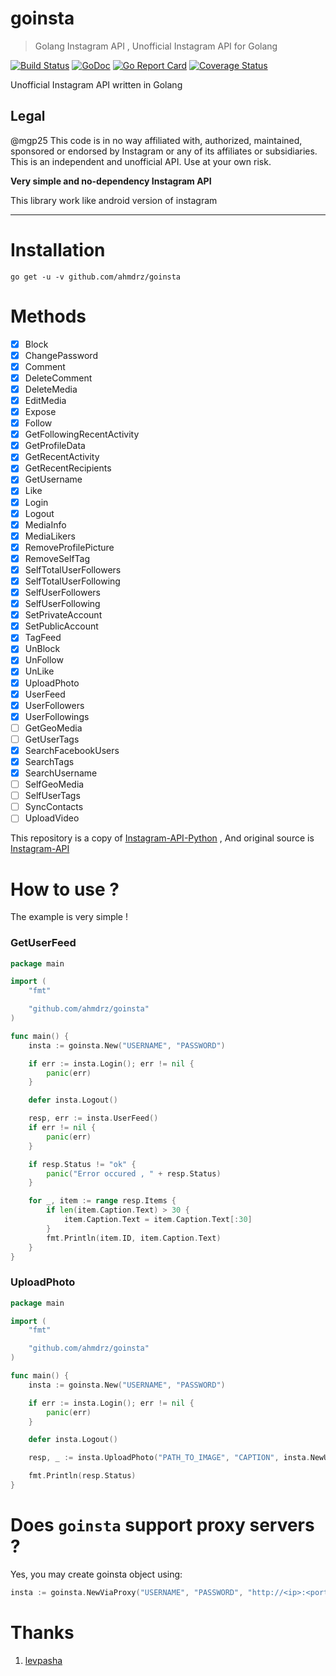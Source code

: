 # goinsta

> Golang Instagram API , Unofficial Instagram API for Golang

[![Build Status](https://travis-ci.org/ahmdrz/goinsta.svg?branch=master)](https://travis-ci.org/ahmdrz/goinsta) [![GoDoc](https://godoc.org/github.com/ahmdrz/goinsta?status.svg)](https://godoc.org/github.com/ahmdrz/goinsta) [![Go Report Card](https://goreportcard.com/badge/github.com/ahmdrz/goinsta)](https://goreportcard.com/report/github.com/ahmdrz/goinsta) [![Coverage Status](https://coveralls.io/repos/github/ahmdrz/goinsta/badge.svg?branch=master)](https://coveralls.io/github/ahmdrz/goinsta?branch=master)

Unofficial Instagram API written in Golang

## Legal

@mgp25
This code is in no way affiliated with, authorized, maintained, sponsored or endorsed by Instagram or any of its affiliates or subsidiaries. This is an independent and unofficial API. Use at your own risk.

**Very simple and no-dependency Instagram API**

This library work like android version of instagram

***

# Installation 

`go get -u -v github.com/ahmdrz/goinsta`

# Methods 

 - [x] Block
 - [x] ChangePassword
 - [x] Comment
 - [x] DeleteComment
 - [x] DeleteMedia
 - [x] EditMedia
 - [x] Expose
 - [x] Follow
 - [x] GetFollowingRecentActivity
 - [x] GetProfileData
 - [x] GetRecentActivity
 - [x] GetRecentRecipients
 - [x] GetUsername
 - [x] Like
 - [x] Login
 - [x] Logout
 - [x] MediaInfo
 - [x] MediaLikers
 - [x] RemoveProfilePicture
 - [x] RemoveSelfTag
 - [x] SelfTotalUserFollowers
 - [x] SelfTotalUserFollowing
 - [x] SelfUserFollowers
 - [x] SelfUserFollowing
 - [x] SetPrivateAccount
 - [x] SetPublicAccount
 - [x] TagFeed
 - [x] UnBlock
 - [x] UnFollow
 - [x] UnLike
 - [x] UploadPhoto 
 - [x] UserFeed
 - [x] UserFollowers
 - [x] UserFollowings
 - [ ] GetGeoMedia
 - [ ] GetUserTags
 - [x] SearchFacebookUsers
 - [x] SearchTags
 - [x] SearchUsername
 - [ ] SelfGeoMedia
 - [ ] SelfUserTags
 - [ ] SyncContacts
 - [ ] UploadVideo

This repository is a copy of [Instagram-API-Python](https://github.com/LevPasha/Instagram-API-python) , And original source is [Instagram-API](https://github.com/mgp25/Instagram-API)

# How to use ?

The example is very simple !

### GetUserFeed

```go
package main

import (
	"fmt"

	"github.com/ahmdrz/goinsta"
)

func main() {
	insta := goinsta.New("USERNAME", "PASSWORD")

	if err := insta.Login(); err != nil {
		panic(err)
	}

	defer insta.Logout()

	resp, err := insta.UserFeed()
	if err != nil {
		panic(err)
	}

	if resp.Status != "ok" {
		panic("Error occured , " + resp.Status)
	}

	for _, item := range resp.Items {
		if len(item.Caption.Text) > 30 {
			item.Caption.Text = item.Caption.Text[:30]
		}
		fmt.Println(item.ID, item.Caption.Text)
	}
}

```

### UploadPhoto

```go
package main

import (
	"fmt"

	"github.com/ahmdrz/goinsta"
)

func main() {
	insta := goinsta.New("USERNAME", "PASSWORD")

	if err := insta.Login(); err != nil {
		panic(err)
	}

	defer insta.Logout()

	resp, _ := insta.UploadPhoto("PATH_TO_IMAGE", "CAPTION", insta.NewUploadID(), 87,goinsta.Filter_Lark) // default quality is 87

	fmt.Println(resp.Status)
}

```

# Does `goinsta` support proxy servers ?
Yes, you may create goinsta object using: 

```go
insta := goinsta.NewViaProxy("USERNAME", "PASSWORD", "http://<ip>:<port>")
```

# Thanks

1. [levpasha](https://github.com/LevPasha)
